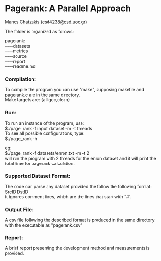 # Pagerank: A Parallel Approach
Manos Chatzakis (csd4238@csd.uoc.gr)

The folder is organized as follows:

pagerank:  
----datasets \
----metrics \
----source \
----report \
----readme.md

### Compilation:
To compile the program you can use "make", supposing makefile and pagerank.c are in the same directory.\
Make targets are: {all,gcc,clean}

### Run:
To run an instance of the program, use: \
$./page_rank -f input_dataset -m -t threads \
To see all possible configurations, type:\
$./page_rank -h

eg: \
$./page_rank -f datasets/enron.txt -m -t 2 \
will run the program with 2 threads for the enron dataset and it will print the total time for pagerank calculation.

### Supported Dataset Format:
The code can parse any dataset provided the follow the following format: \
SrcID DstID \
It ignores comment lines, which are the lines that start with "#".

### Output File:
A csv file following the described format is produced in the same directory with the executable as "pagerank.csv"

### Report:
A brief report presenting the development method and measurements is provided.
